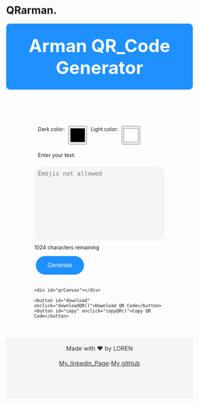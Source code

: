 # QRarman.
<!DOCTYPE html>
<html>
<head>
	<title>LOREN QR Code Generator</title>
	<meta charset="UTF-8">
	<meta name="viewport" content="width=device-width, initial-scale=1">
	<link rel="stylesheet" href="https://cdnjs.cloudflare.com/ajax/libs/font-awesome/4.7.0/css/font-awesome.min.css">
	
</head>
  
 
<body>
	 <style>
    
		/* Set default font-family */
    html, body {
      font-family: Arial, Helvetica, sans-serif;
    }
    
    /* Header */
    .header {
      background-color: #1E90FF;
      color: #fff;
      padding: 30px;
      text-align: center;
      margin-bottom: 7em;
      border-radius: 10px;
    }
    
    .header h1 {
      font-size: 48px;
      margin: 0;
    }
    
    /* Form */
    .form-group {
      margin-bottom: 20px;
      display: flex;
    }
    
    label {
      margin-left: 10px;
      display: block;
      margin-bottom: 5px;
      margin-right: 10px;
    }
    
    /* Colors */
    #textInput {
      background-color: #F5F5F5;
      border: none;
      border-radius: 20px;
      color: #333;
      font-size: 16px;
      height: 200px;
      margin-bottom: 10px;
      padding: 10px;
      resize: none;
      width: 100%;
    }
    
    #textColor, #backgroundColor {
      width: 50px;
      height: 50px;
    }
    
    .remaining-chars {
      color: #999;
      font-size: 14px;
      margin-top: 5px;
    }
    
    /* Generate Button */
    #generateBtn {
      margin-top: 15px;
      display: inline-block;
      background-color: #1E90FF;
      border: none;
      border-radius: 50px;
      color: #fff;
      cursor: pointer;
      font-size: 16px;
      padding: 16px 32px;
      transition-duration: 0.4s;
    }
    
    #generateBtn:hover {
      background-color: #00BFFF;
    }
    
    /* QR Code Canvas */
    #qrCanvas {
      background-color: #fff;
      border-radius: 20px;
      display: none;
      height: 400px;
      margin-bottom: 20px;
      overflow: hidden;
      width: 100%;
    }
    
    
    /* Footer */
    .footer {
      margin-top: 50px;
      height: 125px;
      background-color: #F5F5F5;
      padding: 20px;
      text-align: center;
    }
    
    .footer p {
      color: #333;
      font-size: 16px;
      margin: 0;
    }
    
    /* Rounded buttons */
    button {
      display: none;
      background-color: #fff;
      border: 1px solid #1E90FF;
      border-radius: 50px;
      color: #1E90FF;
      cursor: pointer;
      font-size: 16px;
      margin: 4px;
      padding: 12px 24px;
      transition-duration: 0.4s;
    }
    
    button:hover {
      background-color: #1E90FF;
      color: #fff;
    }
	
  </style>
	<div class="header">
		<h1>Arman QR_Code Generator</h1>
	</div>
  <div class="widthlimit" style="width: 70%; margin-left: 15%;">
    <div class="form-group">
      <label for="textColor">Dark color:</label>
      <input type="color" id="textColor" name="textColor" value="#000000">
      <label for="backgroundColor">Light color:</label>
      <input type="color" id="backgroundColor" name="backgroundColor" value="#ffffff">
    </div>
    <div>
      <label for="textInput">Enter your text:</label><br>
      <textarea id="textInput" name="textInput" rows="4" cols="50" maxlength="1024" oninput="updateRemainingChars()" resize=none placeholder="Emojis not allowed"></textarea><br>
      <span id="remainingChars">1024</span> characters remaining
    </div>
    <button id="generateBtn" onclick="generateQR()">Generate</button><br><br>
        
    <div id="qrCanvas"></div>
    
    <button id="download" onclick="downloadQR()">Download QR Code</button>
    <button id="copy" onclick="copyQR()">Copy QR Code</button>
  </div>

<div class="footer">
		<p>Made with ❤️ by LOREN</p>
    <div style="display: flex; margin-top: 20px; justify-content: center;">
      <a href="https://www.linkedin.com/in/arman-panda-615133235/"><p>My_linkedin_Page</p></a>
      <p style="font-size: 18px; font-weight: bold">  ·  </p>
      <a href="https://github.com/Armanpanda0"><p>My gitHub</p></a>
    </div>
</div>

<script src="https://cdn.rawgit.com/davidshimjs/qrcodejs/gh-pages/qrcode.min.js"></script>
<script src="https://html2canvas.hertzen.com/dist/html2canvas.min.js"></script>
<script>
	function updateRemainingChars() {
        var remainingChars = document.getElementById("remainingChars");
        var textInput = document.getElementById("textInput");
        remainingChars.textContent = textInput.maxLength - textInput.value.length;
    }
    
    function generateQR() {
        const downloadBtn = document.getElementById("download");
        const copyBtn = document.getElementById("copy");
        var qrCanvas = document.getElementById("qrCanvas");
        qrCanvas.style.display = "block";
        copyBtn.style.display = "inline-block";
        downloadBtn.style.display = "inline-block";
        qrCanvas.innerHTML = "";
        var qrCode = new QRCode(qrCanvas, {
            text: document.getElementById("textInput").value,
            width: 350,
            height: 350,
            colorDark : document.getElementById("textColor").value,
            colorLight : document.getElementById("backgroundColor").value,
            correctLevel : QRCode.CorrectLevel.H
        });
    }


    function downloadQR() {
        var qrCanvas = document.getElementById("qrCanvas");
        html2canvas(qrCanvas).then(function(canvas) {
            var link = document.createElement("a");
            link.download = "qrcode.png";
            link.href = canvas.toDataURL("image/png");
            document.body.appendChild(link);
            link.click();
            document.body.removeChild(link);
        });
    }

    function copyQR() {
      try {
        var qrCanvas = document.getElementById("qrCanvas");
        html2canvas(qrCanvas).then(function(canvas) {
            canvas.toBlob(function(blob) {
                navigator.clipboard.write([
                    new ClipboardItem({ "image/png": blob })
                ]).then(function() {
                    console.log("Image copied to clipboard with status: ok");
                    alert("QR Code copied to clipboard!");
                }, function(error) {
                    console.error("Unable to copy QR Code to clipboard: ", error);
                    alert("Something went wrong while copying. Instead, you can right-click the image and copy it manually");
                });
            }, "image/png");
        });
      } catch(error) {
        alert("Error when generating a QR Code, please enter appropriate symbols.")
      }
    }</script>
</body>
	
</html>
